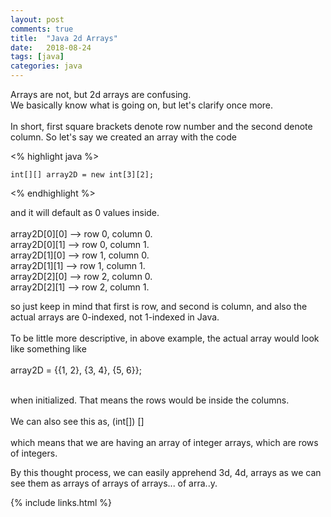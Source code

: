 ```yaml
---
layout: post
comments: true
title:  "Java 2d Arrays"
date:   2018-08-24
tags: [java]
categories: java
---
```


Arrays are not, but 2d arrays are confusing.<br>
We basically know what is going on, but let's clarify once more.
<br><br>
In short, first square brackets denote row number and the second denote column.
So let's say we created an array with the code

<% highlight java %>

	int[][] array2D = new int[3][2];

<% endhighlight %>

and it will default as 0 values inside.<br><br>
array2D[0][0] --> row 0, column 0.<br>
array2D[0][1] --> row 0, column 1.<br>
array2D[1][0] --> row 1, column 0.<br>
array2D[1][1] --> row 1, column 1.<br>
array2D[2][0] --> row 2, column 0.<br>
array2D[2][1] --> row 2, column 1.<br>


so just keep in mind that first is row, and second is column,
and also the actual arrays are 0-indexed, not 1-indexed in Java.
<br><br>
To be little more descriptive,
in above example, the actual array would look like something like <br><br>
array2D = {{1, 2}, {3, 4}, {5, 6}};<br><br>

when initialized.
That means the rows would be inside the columns.
<br><br>
We can also see this as, 
(int[]) []
<br><br>
which means that we are having an array of integer arrays,
which are rows of integers.

By this thought process, we can easily apprehend
3d, 4d, arrays as we can see them as arrays of arrays of arrays... of arra..y.



{% include links.html %}
